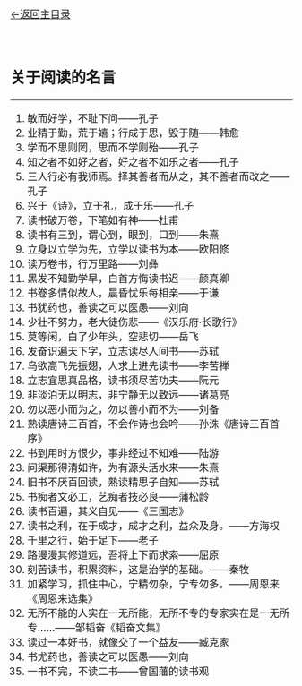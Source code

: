 [<font size=4>←返回主目录<font>](../README.md)
</br></br></br>

## 关于阅读的名言

----

1. 敏而好学，不耻下问——孔子 
2. 业精于勤，荒于嬉；行成于思，毁于随——韩愈 
3. 学而不思则罔，思而不学则殆——孔子 
4. 知之者不如好之者，好之者不如乐之者——孔子
5. 三人行必有我师焉。择其善者而从之，其不善者而改之——孔子 
6. 兴于《诗》，立于礼，成于乐——孔子 
8. 读书破万卷，下笔如有神——杜甫 
9. 读书有三到，谓心到，眼到，口到——朱熹 
10. 立身以立学为先，立学以读书为本——欧阳修 
11. 读万卷书，行万里路——刘彝 
12. 黑发不知勤学早，白首方悔读书迟——颜真卿 
13. 书卷多情似故人，晨昏忧乐每相亲——于谦 
14. 书犹药也，善读之可以医愚——刘向 
15. 少壮不努力，老大徒伤悲——《汉乐府·长歌行》 
16. 莫等闲，白了少年头，空悲切——岳飞 
17. 发奋识遍天下字，立志读尽人间书——苏轼 
18. 鸟欲高飞先振翅，人求上进先读书——李苦禅 
19. 立志宜思真品格，读书须尽苦功夫——阮元 
20. 非淡泊无以明志，非宁静无以致远——诸葛亮 
21. 勿以恶小而为之，勿以善小而不为——刘备 
22. 熟读唐诗三百首，不会作诗也会吟——孙洙《唐诗三百首序》 
23. 书到用时方恨少，事非经过不知难——陆游 
24. 问渠那得清如许，为有源头活水来——朱熹 
25. 旧书不厌百回读，熟读精思子自知——苏轼 
26. 书痴者文必工，艺痴者技必良——蒲松龄 
27. 读书百遍，其义自见——《三国志》
28. 读书之利，在于成才，成才之利，益众及身。——方海权
29. 千里之行，始于足下——老子 
30. 路漫漫其修道远，吾将上下而求索——屈原 
31. 刻苦读书，积累资料，这是治学的基础。――秦牧 
32. 加紧学习，抓住中心，宁精勿杂，宁专勿多。——周恩来《周恩来选集》
33. 无所不能的人实在一无所能，无所不专的专家实在是一无所专……——邹韬奋《韬奋文集》 
34. 读过一本好书，就像交了一个益友——臧克家
35. 书尤药也，善读之可以医愚——刘向
36. 一书不完，不读二书——曾国藩的读书观